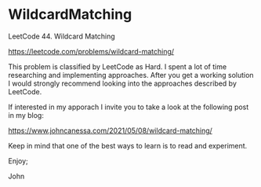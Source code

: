 # WildcardMatching
LeetCode 44. Wildcard Matching

https://leetcode.com/problems/wildcard-matching/

This problem is classified by LeetCode as Hard.
I spent a lot of time researching and implementing approaches.
After you get a working solution I would strongly recommend looking
into the approaches described by LeetCode.

If interested in my apporach I invite you to take a look at the
following post in my blog:

https://www.johncanessa.com/2021/05/08/wildcard-matching/

Keep in mind that one of the best ways to learn is to read and experiment.

Enjoy;

John
